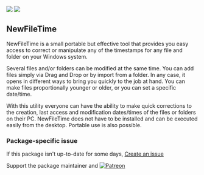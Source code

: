 [![](https://img.shields.io/chocolatey/v/newfiletime?color=green&label=newfiletime)](https://chocolatey.org/packages/newfiletime) [![](https://img.shields.io/chocolatey/dt/newfiletime)](https://chocolatey.org/packages/newfiletime)

## NewFileTime
NewFileTime is a small portable but effective tool that provides you easy access to correct or manipulate any of the timestamps for any file and folder on your Windows system. 

Several files and/or folders can be modified at the same time. You can add files simply via Drag and Drop or by import from a folder. In any case, it opens in different ways to bring you quickly to the job at hand. You can make files proportionally younger or older, or you can set a specific date/time. 

With this utility everyone can have the ability to make quick corrections to the creation, last access and modification dates/times of the files or folders on their PC. NewFileTime does not have to be installed and can be executed easily from the desktop. Portable use is also possible.

### Package-specific issue
If this package isn't up-to-date for some days, [Create an issue](https://github.com/tunisiano187/Chocolatey-packages/issues/new/choose)

Support the package maintainer and [![Patreon](https://cdn.jsdelivr.net/gh/tunisiano187/Chocolatey-packages@d15c4e19c709e7148588d4523ffc6dd3cd3c7e5e/icons/patreon.png)](https://www.patreon.com/tunisiano)

